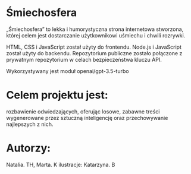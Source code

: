 # Śmiechosfera
„Śmiechosfera” to lekka i humorystyczna strona internetowa stworzona, której celem jest dostarczanie użytkownikowi uśmiechu i chwili rozrywki. 

HTML, CSS i JavaScript został użyty do frontendu. 
Node.js i JavaScript został użyty do backendu. 
Repozytorium publiczne zostało połączone z prywatnym repozytorium w celach bezpieczeństwa kluczu API.

Wykorzystywany jest moduł openai/gpt-3.5-turbo

# Celem projektu jest:
rozbawienie odwiedzających, oferując losowe, zabawne treści wygenerowane przez sztuczną inteligencję oraz przechowywanie najlepszych z nich. 

# Autorzy: 
Natalia. TH, Marta. K
ilustracje: Katarzyna. B
